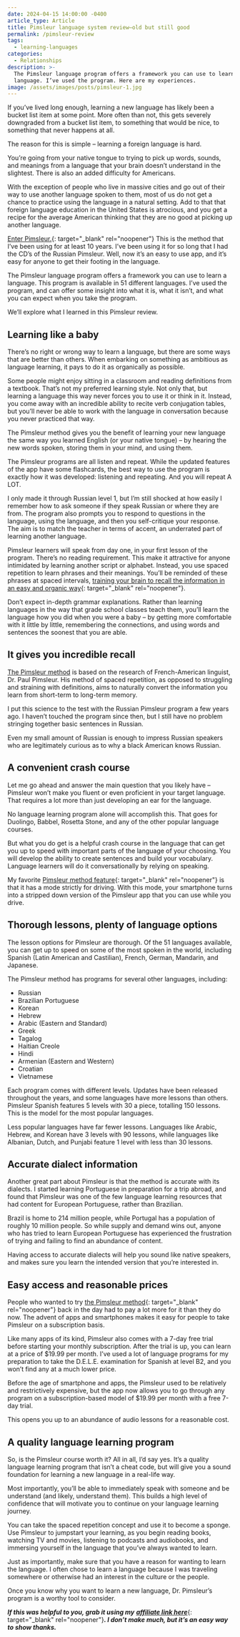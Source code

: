 ```yaml
---
date: 2024-04-15 14:00:00 -0400
article_type: Article
title: Pimsleur language system review—old but still good
permalink: /pimsleur-review
tags:
  - learning-languages
categories:
  - Relationships
description: >-
  The Pimsleur language program offers a framework you can use to learn a
  language. I’ve used the program. Here are my experiences.
image: /assets/images/posts/pimsleur-1.jpg
---
```

If you’ve lived long enough, learning a new language has likely been a bucket list item at some point. More often than not, this gets severely downgraded from a bucket list item, to something that would be nice, to something that never happens at all.

The reason for this is simple – learning a foreign language is hard.

You’re going from your native tongue to trying to pick up words, sounds, and meanings from a language that your brain doesn’t understand in the slightest. There is also an added difficulty for Americans.

With the exception of people who live in massive cities and go out of their way to use another language spoken to them, most of us do not get a chance to practice using the language in a natural setting. Add to that that foreign language education in the United States is atrocious, and you get a recipe for the average American thinking that they are no good at picking up another language.

[Enter Pimsleur.](https://imp.i271380.net/c/2316453/812637/11472){: target="_blank" rel="noopener"} This is the method that I’ve been using for at least 10 years. I’ve been using it for so long that I had the CD’s of the Russian Pimsleur. Well, now it’s an easy to use app, and it’s easy for anyone to get their footing in the language.

The Pimsleur language program offers a framework you can use to learn a language. This program is available in 51 different languages. I’ve used the program, and can offer some insight into what it is, what it isn’t, and what you can expect when you take the program.

We’ll explore what I learned in this Pimsleur review.

## Learning like a baby

There’s no right or wrong way to learn a language, but there are some ways that are better than others. When embarking on something as ambitious as language learning, it pays to do it as organically as possible.

Some people might enjoy sitting in a classroom and reading definitions from a textbook. That’s not my preferred learning style. Not only that, but learning a language this way never forces you to use it or think in it. Instead, you come away with an incredible ability to recite verb conjugation tables, but you’ll never be able to work with the language in conversation because you never practiced that way.

The Pimsleur method gives you the benefit of learning your new language the same way you learned English (or your native tongue) – by hearing the new words spoken, storing them in your mind, and using them.

The Pimsleur programs are all listen and repeat. While the updated features of the app have some flashcards, the best way to use the program is exactly how it was developed: listening and repeating. And you will repeat A LOT.

I only made it through Russian level 1, but I’m still shocked at how easily I remember how to ask someone if they speak Russian or where they are from.  The program also prompts you to respond to questions in the language, using the language, and then you self-critique your response. The aim is to match the teacher in terms of accent, an underrated part of learning another language.

Pimsleur learners will speak from day one, in your first lesson of the program. There’s no reading requirement. This make it attractive for anyone intimidated by learning another script or alphabet. Instead, you use spaced repetition to learn phrases and their meanings. You’ll be reminded of these phrases at spaced intervals, [training your brain to recall the information in an easy and organic way](https://www.kpu.ca/sites/default/files/Learning%20Centres/Think_SpacedRepetition_LA.pdf){: target="_blank" rel="noopener"}.

Don’t expect in-depth grammar explanations. Rather than learning languages in the way that grade school classes teach them, you’ll learn the language how you did when you were a baby – by getting more comfortable with it little by little, remembering the connections, and using words and sentences the soonest that you are able.

## It gives you incredible recall

[The Pimsleur method](https://imp.i271380.net/c/2316453/812637/11472) is based on the research of French-American linguist, Dr. Paul Pimsleur. His method of spaced repetition, as opposed to struggling and straining with definitions, aims to naturally convert the information you learn from short-term to long-term memory.

I put this science to the test with the Russian Pimsleur program a few years ago. I haven’t touched the program since then, but I still have no problem stringing together basic sentences in Russian.

Even my small amount of Russian is enough to impress Russian speakers who are legitimately curious as to why a black American knows Russian.

## A convenient crash course

Let me go ahead and answer the main question that you likely have – Pimsleur won’t make you fluent or even proficient in your target language. That requires a lot more than just developing an ear for the language.

No language learning program alone will accomplish this. That goes for Duolingo, Babbel, Rosetta Stone, and any of the other popular language courses.

But what you do get is a helpful crash course in the language that can get you up to speed with important parts of the language of your choosing. You will develop the ability to create sentences and build your vocabulary. Language learners will do it conversationally by relying on speaking.

My favorite [Pimsleur method feature](https://imp.i271380.net/c/2316453/812637/11472){: target="_blank" rel="noopener"} is that it has a mode strictly for driving. With this mode, your smartphone turns into a stripped down version of the Pimsleur app that you can use while you drive.

## Thorough lessons, plenty of language options

The lesson options for Pimsleur are thorough. Of the 51 languages available, you can get up to speed on some of the most spoken in the world, including Spanish (Latin American and Castilian), French, German, Mandarin, and Japanese.

The Pimsleur method has programs for several other languages, including:

* Russian
* Brazilian Portuguese
* Korean
* Hebrew
* Arabic (Eastern and Standard)
* Greek
* Tagalog
* Haitian Creole
* Hindi
* Armenian (Eastern and Western)
* Croatian
* Vietnamese

Each program comes with different levels. Updates have been released throughout the years, and some languages have more lessons than others. Pimsleur Spanish features 5 levels with 30 a piece, totalling 150 lessons. This is the model for the most popular languages.

Less popular languages have far fewer lessons. Languages like Arabic, Hebrew, and Korean have 3 levels with 90 lessons, while languages like Albanian, Dutch, and Punjabi feature 1 level with less than 30 lessons.

## Accurate dialect information

Another great part about Pimsleur is that the method is accurate with its dialects. I started learning Portuguese in preparation for a trip abroad, and found that Pimsleur was one of the few language learning resources that had content for European Portuguese, rather than Brazilian.

Brazil is home to 214 million people, while Portugal has a population of roughly 10 million people. So while supply and demand wins out, anyone who has tried to learn European Portuguese has experienced the frustration of trying and failing to find an abundance of content.

Having access to accurate dialects will help you sound like native speakers, and makes sure you learn the intended version that you’re interested in.

## Easy access and reasonable prices

People who wanted to try [the Pimsleur method](https://imp.i271380.net/c/2316453/812637/11472){: target="_blank" rel="noopener"} back in the day had to pay a lot more for it than they do now. The advent of apps and smartphones makes it easy for people to take Pimsleur on a subscription basis.

Like many apps of its kind, Pimsleur also comes with a 7-day free trial before starting your monthly subscription. After the trial is up, you can learn at a price of $19.99 per month. I’ve used a lot of language programs for my preparation to take the D.E.L.E. examination for Spanish at level B2, and you won’t find any at a much lower price.

Before the age of smartphone and apps, the Pimsleur used to be relatively and restrictively expensive, but the app now allows you to go through any program on a subscription-based model of $19.99 per month with a free 7-day trial.

This opens you up to an abundance of audio lessons for a reasonable cost.

## A quality language learning program

So, is the Pimsleur course worth it? All in all, I’d say yes. It’s a quality language learning program that isn’t a cheat code, but will give you a sound foundation for learning a new language in a real-life way.

Most importantly, you’ll be able to immediately speak with someone and be understand (and likely, understand them). This builds a high level of confidence that will motivate you to continue on your language learning journey.

You can take the spaced repetition concept and use it to become a sponge. Use Pimsleur to jumpstart your learning, as you begin reading books, watching TV and movies, listening to podcasts and audiobooks, and immersing yourself in the language that you’ve always wanted to learn.

Just as importantly, make sure that you have a reason for wanting to learn the language. I often chose to learn a language because I was traveling somewhere or otherwise had an interest in the culture or the people.

Once you know why you want to learn a new language, Dr. Pimsleur’s program is a worthy tool to consider.

***If this was helpful to you, grab it using my*** [***affiliate link here***](https://imp.i271380.net/c/2316453/812637/11472){: target="_blank" rel="noopener"}***. I don’t make much, but it’s an easy way to show thanks.***